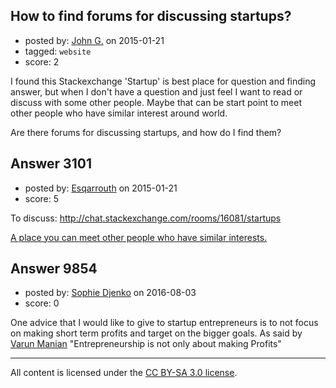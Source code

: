 ## How to find forums for discussing startups?

- posted by: [John G.](https://stackexchange.com/users/4594105/john-g) on 2015-01-21
- tagged: `website`
- score: 2

<p>I found this Stackexchange 'Startup' is best place for question and finding answer, but when I don't have a question and just feel I want to read or discuss with some other people. Maybe that can be start point to meet other people who have similar  interest around world.</p>

<p>Are there forums for discussing startups, and how do I find them?</p>



## Answer 3101

- posted by: [Esqarrouth](https://stackexchange.com/users/3055586/esqarrouth) on 2015-01-21
- score: 5

<p>To discuss: <a href="http://chat.stackexchange.com/rooms/16081/startups">http://chat.stackexchange.com/rooms/16081/startups</a></p>

<p><a href="https://startups.stackexchange.com/questions/3034/how-to-find-communities-to-discuss-ideas-in-the-real-world/3056#3056">A place you can meet other people who have similar interests.</a></p>



## Answer 9854

- posted by: [Sophie Djenko](https://stackexchange.com/users/8944290/sophie-djenko) on 2016-08-03
- score: 0

<p>One advice that I would like to give to startup entrepreneurs is to not focus on making short term profits and target on the bigger goals. As said by <a href="https://www.crunchbase.com/person/varun-manian#/entity" rel="nofollow">Varun Manian</a> "Entrepreneurship is not only about making Profits" </p>




---

All content is licensed under the [CC BY-SA 3.0 license](https://creativecommons.org/licenses/by-sa/3.0/).
